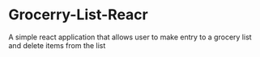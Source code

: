 # Grocerry-List-Reacr
A simple react application that allows user to make entry to a grocery list and delete items from the list
